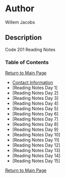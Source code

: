 # Author
Willem Jacobs

## Description
Code 201 Reading Notes

### Table of Contents
[Return to Main Page](README.md)

- [Contact Information](contact.md)
- [Reading Notes Day 1]
- [Reading Notes Day 2]
- [Reading Notes Day 3]
- [Reading Notes Day 4]
- [Reading Notes Day 5]
- [Reading Notes Day 6]
- [Reading Notes Day 7]
- [Reading Notes Day 8]
- [Reading Notes Day 9]
- [Reading Notes Day 10]
- [Reading Notes Day 11]
- [Reading Notes Day 12]
- [Reading Notes Day 13]
- [Reading Notes Day 14]
- [Reading Notes Day 15]

[Return to Main Page](README.md)
